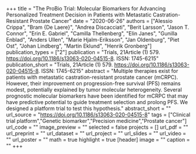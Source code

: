 +++
title = "The ProBio Trial: Molecular Biomarkers for Advancing Personalized Treatment Decision in Patients with Metastatic Castration-Resistant Prostate Cancer"
date = "2020-06-26"
authors = ["Alessio Crippa", "Bram {De Laere}", "Andrea Discacciati", "Berit Larsson", "Jason T. Connor", "Erin E. Gabriel", "Camilla Thellenberg", "Elin Janes", "Gunilla Enblad", "Anders Ullen", "Marie Hjalm-Eriksson", "Jan Oldenburg", "Piet Ost", "Johan Lindberg", "Martin Eklund", "Henrik Gronberg"]
publication_types = ["2"]
publication = "Trials, 21Article (1) 579. https://doi.org/10.1186/s13063-020-04515-8. ISSN: 1745-6215"
publication_short = "Trials, 21Article (1) 579. https://doi.org/10.1186/s13063-020-04515-8. ISSN: 1745-6215"
abstract = "Multiple therapies exist for patients with metastatic castration-resistant prostate cancer (mCRPC). However, their improvement on progression-free survival (PFS) remains modest, potentially explained by tumor molecular heterogeneity. Several prognostic molecular biomarkers have been identified for mCRPC that may have predictive potential to guide treatment selection and prolong PFS. We designed a platform trial to test this hypothesis."
abstract_short = ""
url_source = "https://doi.org/10.1186/s13063-020-04515-8"
tags = ["Clinical trial platform","Genetic biomarker","Precision medicine","Prostate cancer"]
url_code = ""
image_preview = ""
selected = false
projects = []
url_pdf = ""
url_preprint = ""
url_dataset = ""
url_project = ""
url_slides = ""
url_video = ""
url_poster = ""
math = true
highlight = true
[header]
image = ""
caption = ""
+++
